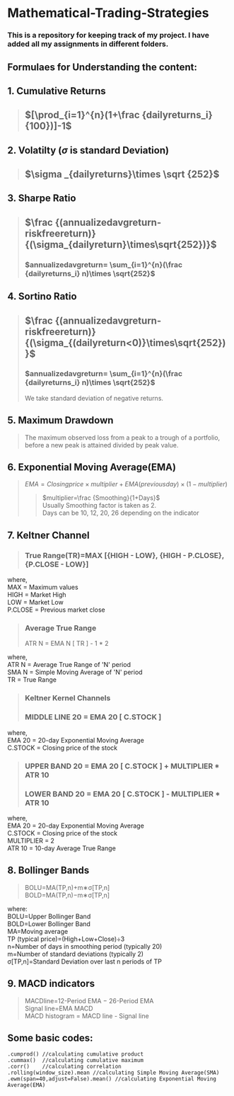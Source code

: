 # Mathematical-Trading-Strategies
### This is a repository for keeping track of my project. I have added all my assignments in different folders.
## Formulaes for Understanding the content:
## 1. Cumulative Returns
> ## $[\prod_{i=1}^{n}(1+\frac {dailyreturns_i}{100})]-1$
>
## 2. Volatilty ($\sigma$ is standard Deviation)
> ## $\sigma _{dailyreturns}\times \sqrt {252}$
>
## 3. Sharpe Ratio
>## $\frac {(annualizedavgreturn-riskfreereturn)}{(\sigma_{dailyreturn}\times\sqrt{252})}$
> ### $annualizedavgreturn= \sum_{i=1}^{n}(\frac {dailyreturns_i} n)\times \sqrt{252}$
## 4. Sortino Ratio
>## $\frac {(annualizedavgreturn-riskfreereturn)}{(\sigma_{(dailyreturn<0)}\times\sqrt{252})}$
> ### $annualizedavgreturn= \sum_{i=1}^{n}(\frac {dailyreturns_i} n)\times \sqrt{252}$
>We take standard deviation of negative returns.
## 5. Maximum Drawdown
> The maximum observed loss from a peak to a trough of a portfolio, before a new peak is attained divided by peak value.
>
## 6. Exponential Moving Average(EMA)
>$EMA = Closing price\times multiplier + EMA (previous day)\times(1-multiplier)$  
>>$multiplier=\frac {Smoothing}{1+Days}$  
>>Usually Smoothing factor is taken as 2.  
>>Days can be 10, 12, 20, 26 depending on the indicator
## 7. Keltner Channel
> ### True Range(TR)=MAX [{HIGH - LOW}, {HIGH - P.CLOSE}, {P.CLOSE - LOW}]  
where,  
MAX = Maximum values  
HIGH = Market High  
LOW = Market Low  
P.CLOSE = Previous market close
> ### Average True Range
>ATR N = EMA N [ TR ] - 1 * 2  

where,  
ATR N = Average True Range of 'N' period  
SMA N = Simple Moving Average of 'N' period  
TR = True Range
> ### Keltner Kernel Channels
>### MIDDLE LINE 20 = EMA 20 [ C.STOCK ]  
where,  
EMA 20 = 20-day Exponential Moving Average   
C.STOCK = Closing price of the stock  
>### UPPER BAND 20 = EMA 20 [ C.STOCK ] + MULTIPLIER * ATR 10  
>### LOWER BAND 20 = EMA 20 [ C.STOCK ] - MULTIPLIER * ATR 10  
where,  
EMA 20 = 20-day Exponential Moving Average   
C.STOCK = Closing price of the stock  
MULTIPLIER = 2  
ATR 10 = 10-day Average True Range  
## 8. Bollinger Bands
>BOLU=MA(TP,n)+m∗σ[TP,n]  
>BOLD=MA(TP,n)−m∗σ[TP,n]  

where:  
BOLU=Upper Bollinger Band  
BOLD=Lower Bollinger Band  
MA=Moving average  
TP (typical price)=(High+Low+Close)÷3  
n=Number of days in smoothing period (typically 20)  
m=Number of standard deviations (typically 2)  
σ[TP,n]=Standard Deviation over last n periods of TP  
## 9. MACD indicators
>MACDline=12-Period EMA − 26-Period EMA  
>Signal line=EMA MACD  
>MACD histogram = MACD line - Signal line



## Some basic codes:
    .cumprod() //calculating cumulative product
    .cummax()  //calculating cumulative maximum
    .corr()    //calculating correlation
    .rolling(window_size).mean //calculating Simple Moving Average(SMA)
    .ewm(span=40,adjust=False).mean() //calculating Exponential Moving Average(EMA)



​
